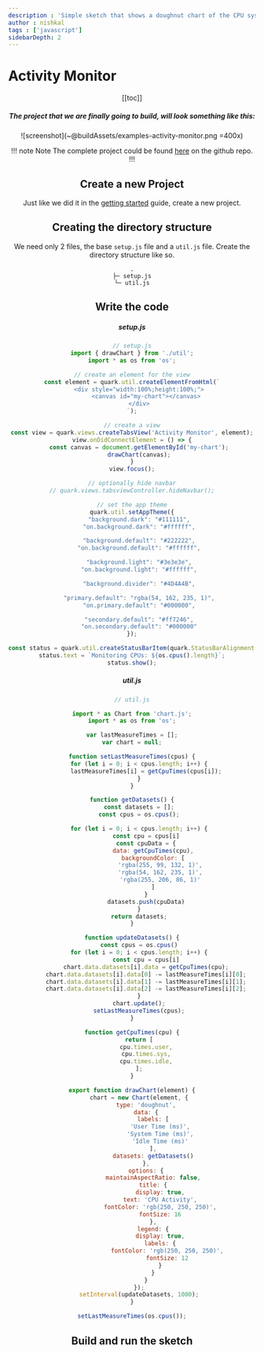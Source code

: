 ```yaml
---
description : 'Simple sketch that shows a doughnut chart of the CPU system, user, and idle activity time.'
author : nishkal
tags : ['javascript']
sidebarDepth: 2
---
```


# Activity Monitor

<Header />

[[toc]]

##### The project that we are finally going to build, will look something like this:

![screenshot](~@buildAssets/examples-activity-monitor.png =400x)

!!! note Note
The complete project could be found [here](https://github.com/Nishkalkashyap/Quark-samples/tree/master/examples/activity-monitor) on the github repo.
!!!

## Create a new Project
Just like we did it in the [getting started](/guide/getting-started.md) guide, create a new project.

## Creating the directory structure
We need only 2 files, the base `setup.js` file and a `util.js` file. Create the directory structure like so.
```
.
├─ setup.js
└─ util.js
```

## Write the code

##### setup.js
```js
// setup.js
import { drawChart } from './util';
import * as os from 'os';

// create an element for the view
const element = quark.util.createElementFromHtml(`
    <div style="width:100%;height:100%;">
        <canvas id="my-chart"></canvas>
    </div>
`);

// create a view
const view = quark.views.createTabsView('Activity Monitor', element);
view.onDidConnectElement = () => {
    const canvas = document.getElementById('my-chart');
    drawChart(canvas);
}
view.focus();

// optionally hide navbar
// quark.views.tabsviewController.hideNavbar();

// set the app theme
quark.util.setAppTheme({
    "background.dark": "#111111",
    "on.background.dark": "#ffffff",

    "background.default": "#222222",
    "on.background.default": "#ffffff",

    "background.light": "#3e3e3e",
    "on.background.light": "#ffffff",

    "background.divider": "#4D4A4B",

    "primary.default": "rgba(54, 162, 235, 1)",
    "on.primary.default": "#000000",

    "secondary.default": "#ff7246",
    "on.secondary.default": "#000000"
});

const status = quark.util.createStatusBarItem(quark.StatusBarAlignment.Right);
status.text = `Monitoring CPUs: ${os.cpus().length}`;
status.show();
```

##### util.js
```js
// util.js

import * as Chart from 'chart.js';
import * as os from 'os';

var lastMeasureTimes = [];
var chart = null;

function setLastMeasureTimes(cpus) {
    for (let i = 0; i < cpus.length; i++) {
        lastMeasureTimes[i] = getCpuTimes(cpus[i]);
    }
}

function getDatasets() {
    const datasets = [];
    const cpus = os.cpus();

    for (let i = 0; i < cpus.length; i++) {
        const cpu = cpus[i]
        const cpuData = {
            data: getCpuTimes(cpu),
            backgroundColor: [
                'rgba(255, 99, 132, 1)',
                'rgba(54, 162, 235, 1)',
                'rgba(255, 206, 86, 1)'
            ]
        }
        datasets.push(cpuData)
    }
    return datasets;
}

function updateDatasets() {
    const cpus = os.cpus()
    for (let i = 0; i < cpus.length; i++) {
        const cpu = cpus[i]
        chart.data.datasets[i].data = getCpuTimes(cpu);
        chart.data.datasets[i].data[0] -= lastMeasureTimes[i][0];
        chart.data.datasets[i].data[1] -= lastMeasureTimes[i][1];
        chart.data.datasets[i].data[2] -= lastMeasureTimes[i][2];
    }
    chart.update();
    setLastMeasureTimes(cpus);
}

function getCpuTimes(cpu) {
    return [
        cpu.times.user,
        cpu.times.sys,
        cpu.times.idle,
    ];
}

export function drawChart(element) {
    chart = new Chart(element, {
        type: 'doughnut',
        data: {
            labels: [
                'User Time (ms)',
                'System Time (ms)',
                'Idle Time (ms)'
            ],
            datasets: getDatasets()
        },
        options: {
            maintainAspectRatio: false,
            title: {
                display: true,
                text: 'CPU Activity',
                fontColor: 'rgb(250, 250, 250)',
                fontSize: 16
            },
            legend: {
                display: true,
                labels: {
                    fontColor: 'rgb(250, 250, 250)',
                    fontSize: 12
                }
            }
        }
    });
    setInterval(updateDatasets, 1000);
}

setLastMeasureTimes(os.cpus());
```

## Build and run the sketch